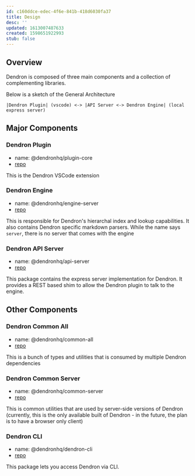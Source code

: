 ```yaml
---
id: c160ddce-edec-4f6e-841b-418d6030fa37
title: Design
desc: ''
updated: 1613007487633
created: 1598651922993
stub: false
---
```

## Overview

Dendron is composed of three main components and a collection of complementing libraries.

Below is a sketch of the General Architecture
```
|Dendron Plugin| (vscode) <-> |API Server <-> Dendron Engine| (local express server)
```
## Major Components

### Dendron Plugin
- name: @dendronhq/plugin-core
- [repo](https://github.com/dendronhq/dendron/tree/master/packages/plugin-core)

This is the Dendron VSCode extension

### Dendron Engine
- name: @dendronhq/engine-server
- [repo](https://github.com/dendronhq/dendron/tree/master/packages/engine-server)

This is responsible for Dendron's hierarchal index and lookup capabilities. It also contains Dendron specific markdown parsers. While the name says `server`, there is no server that comes with the engine

### Dendron API Server
- name: @dendronhq/api-server
- [repo](https://github.com/dendronhq/dendron/tree/master/packages/api-server)

This package contains the express server implementation for Dendron. It provides a REST based shim to allow the Dendron plugin to talk to the engine.


## Other Components
### Dendron Common All

- name: @dendronhq/common-all
- [repo](https://github.com/dendronhq/dendron/tree/master/packages/common-all)

This is a bunch of types and utilities that is consumed by multiple Dendron dependencies

### Dendron Common Server

- name: @dendronhq/common-server
- [repo](https://github.com/dendronhq/dendron/tree/master/packages/common-server)

This is common utilities that are used by server-side versions of Dendron (currently, this is the only available built of Dendron - in the future, the plan is to have a browser only client)

### Dendron CLI

- name: @dendronhq/dendron-cli
- [repo](https://github.com/dendronhq/dendron/tree/master/packages/dendron-cli)

This package lets you access Dendron via CLI. 

<!-- ### Dendron Server

This packages contains the vscode LSP server implementation for Dendron. The LSP server will start the `Dendron Express Server` in order to query the engine. -->



<!-- ### LSP Related functionality

```
Dendron Plugin <-> LSP Server <-> Express Server <-> Dendron Engine
``` -->

<!-- ### Non-LSP Functionality -->

<!-- - if no server is set

```
Dendron CLI <-> Dendron Engine
```

- if server is set (able to use engine instead of re-indexing)

```
Dendron CLI <-> Express Server <-> Dendron Engine
```
 -->
